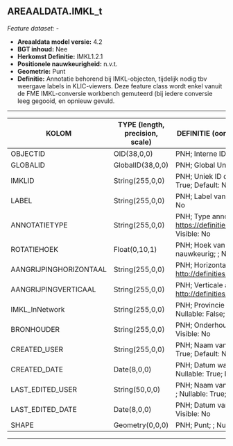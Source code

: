 ## AREAALDATA.IMKL_t

*Feature dataset: -*

* __Areaaldata model versie:__ 4.2
* __BGT inhoud:__ Nee
* __Herkomst Definitie:__ IMKL1.2.1
* __Positionele nauwkeurigheid:__ n.v.t.
* __Geometrie:__ Punt
* __Definitie:__ Annotatie behorend bij IMKL-objecten, tijdelijk nodig tbv weergave labels in KLIC-viewers. Deze feature class wordt enkel vanuit de FME IMKL-conversie workbench gemuteerd (bij iedere conversie leeg gegooid, en opnieuw gevuld.


***

|__KOLOM__                             |__TYPE (length, precision, scale)__          	          |__DEFINITIE__ (oorsprong; beschrijving; keuzelijst; nullable; default; zichtbaar in Areaalviewer)|
|------                          	|----          	        |-----    |
|OBJECTID                           |OID(38,0,0)            |PNH; Interne ID ArcGIS; ; Nullable: False; Default: None; Visible: Yes|
|GLOBALID                           |GlobalID(38,0,0)       |PNH; Global Unique Identifier; ; Nullable: False; Default: None; Visible: No|
|IMKLID                             |String(255,0,0)        |PNH; Uniek ID dat in de IMKL-conversie wordt gegenereerd per annotatiepoint; ; Nullable: True; Default: None; Visible: No|
|LABEL                              |String(255,0,0)        |PNH; Label van alle IMKL-objecten tbv annotatielaag; ; Nullable: True; Default: None; Visible: No|
|ANNOTATIETYPE                      |String(255,0,0)        |PNH; Type annotatie volgens IMKL1.2.1; ; Nullable: False; Default: https://definities.geostandaarden.nl/imkl2015/doc/waarde/AnnotatieTypeValue/annotatielabel; Visible: No|
|ROTATIEHOEK                        |Float(0,10,1)          |PNH; Hoek van het annotatiepunt tussen de -180 en +180 graden, met max 1 decimaal nauwkeurig; ; Nullable: False; Default: None; Visible: No|
|AANGRIJPINGHORIZONTAAL             |String(255,0,0)        |PNH; Horizontale afstand van de labeltekst tot het labelpoint; ; Nullable: False; Default: http://definities.geostandaarden.nl/imkl2015/id/waarde/LabelpositieValue/0.5; Visible: No|
|AANGRIJPINGVERTICAAL               |String(255,0,0)        |PNH; Verticale afstand van de labeltekst tot het labelpoint; ; Nullable: False; Default: http://definities.geostandaarden.nl/imkl2015/id/waarde/LabelpositieValue/0.5; Visible: No|
|IMKL_InNetwork                     |String(255,0,0)        |PNH; Provincie aanduiding voor het type net, VB: VRI of OVL; keuzelijst [IMKL_InNetwork]; Nullable: False; Default: None; Visible: No|
|BRONHOUDER                         |String(255,0,0)        |PNH; Onderhouder van het object; keuzelijst [ONDERHOUDER]; Nullable: True; Default: None; Visible: No|
|CREATED_USER                       |String(255,0,0)        |PNH; Naam van gebruiker die de rij heeft aangemaakt, gegenereerd door ArcGIS; ; Nullable: True; Default: None; Visible: No|
|CREATED_DATE                       |Date(8,0,0)            |PNH; Datum waarop de rij aan de database is toegevoegd, gegenereerd door ArcGIS; ; Nullable: True; Default: None; Visible: No|
|LAST_EDITED_USER                   |String(50,0,0)         |PNH; Naam van gebruiker die de laatste mutatie heeft doorgevoerd, gegenereerd door ArcGIS; ; Nullable: True; Default: None; Visible: No|
|LAST_EDITED_DATE                   |Date(8,0,0)            |PNH; Datum van de laatste mutatie, gegenereerd door ArcGIS; ; Nullable: True; Default: None; Visible: No|
|SHAPE                              |Geometry(0,0,0)        |PNH; Punt; ; Nullable: True; Default: None; Visible: Yes|


***
